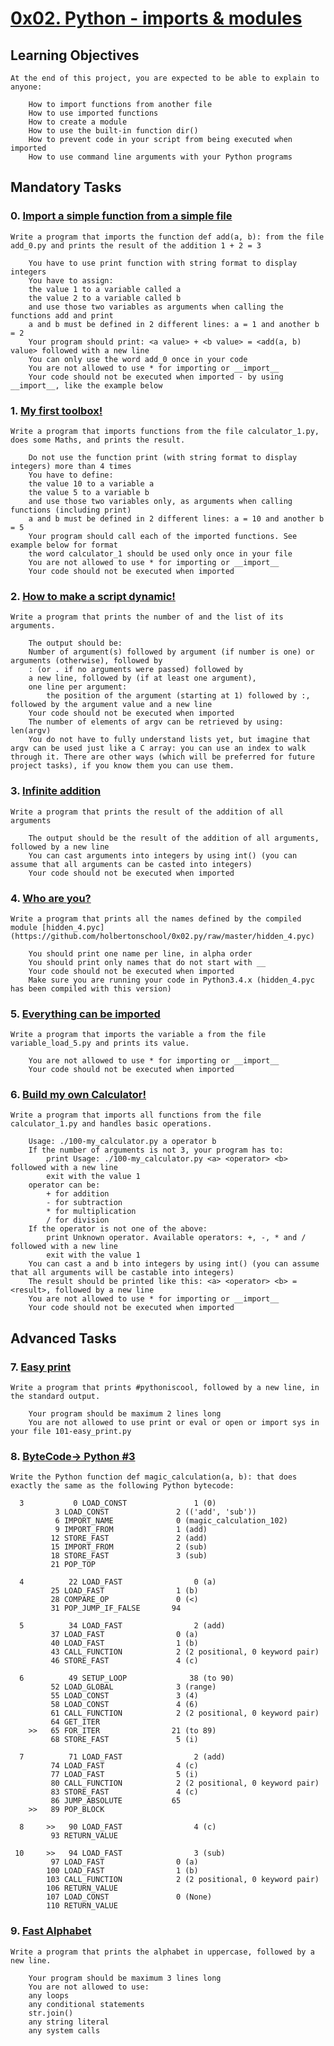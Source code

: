 # [0x02. Python - imports & modules](https://github.com/leulyk/alx-higher_level_programming/tree/main/0x02-python-import_modules)

## Learning Objectives

	At the end of this project, you are expected to be able to explain to anyone:

	    How to import functions from another file
	    How to use imported functions
	    How to create a module
	    How to use the built-in function dir()
	    How to prevent code in your script from being executed when imported
	    How to use command line arguments with your Python programs

## Mandatory Tasks

### 0. [Import a simple function from a simple file](https://github.com/leulyk/alx-higher_level_programming/blob/main/0x02-python-import_modules/0-add.py)

	Write a program that imports the function def add(a, b): from the file add_0.py and prints the result of the addition 1 + 2 = 3

	    You have to use print function with string format to display integers
	    You have to assign:
		the value 1 to a variable called a
		the value 2 to a variable called b
		and use those two variables as arguments when calling the functions add and print
	    a and b must be defined in 2 different lines: a = 1 and another b = 2
	    Your program should print: <a value> + <b value> = <add(a, b) value> followed with a new line
	    You can only use the word add_0 once in your code
	    You are not allowed to use * for importing or __import__
	    Your code should not be executed when imported - by using __import__, like the example below

### 1. [My first toolbox!](https://github.com/leulyk/alx-higher_level_programming/blob/main/0x02-python-import_modules/1-calculation.py)

	Write a program that imports functions from the file calculator_1.py, does some Maths, and prints the result.

	    Do not use the function print (with string format to display integers) more than 4 times
	    You have to define:
		the value 10 to a variable a
		the value 5 to a variable b
		and use those two variables only, as arguments when calling functions (including print)
	    a and b must be defined in 2 different lines: a = 10 and another b = 5
	    Your program should call each of the imported functions. See example below for format
	    the word calculator_1 should be used only once in your file
	    You are not allowed to use * for importing or __import__
	    Your code should not be executed when imported

### 2. [How to make a script dynamic!](https://github.com/leulyk/alx-higher_level_programming/blob/main/0x02-python-import_modules/2-args.py)

	Write a program that prints the number of and the list of its arguments.

	    The output should be:
		Number of argument(s) followed by argument (if number is one) or arguments (otherwise), followed by
		: (or . if no arguments were passed) followed by
		a new line, followed by (if at least one argument),
		one line per argument:
		    the position of the argument (starting at 1) followed by :, followed by the argument value and a new line
	    Your code should not be executed when imported
	    The number of elements of argv can be retrieved by using: len(argv)
	    You do not have to fully understand lists yet, but imagine that argv can be used just like a C array: you can use an index to walk through it. There are other ways (which will be preferred for future project tasks), if you know them you can use them.

### 3. [Infinite addition](https://github.com/leulyk/alx-higher_level_programming/blob/main/0x02-python-import_modules/3-infinite_add.py)

	Write a program that prints the result of the addition of all arguments

	    The output should be the result of the addition of all arguments, followed by a new line
	    You can cast arguments into integers by using int() (you can assume that all arguments can be casted into integers)
	    Your code should not be executed when imported

### 4. [Who are you?](https://github.com/leulyk/alx-higher_level_programming/blob/main/0x02-python-import_modules/4-hidden_discovery.py)

	Write a program that prints all the names defined by the compiled module [hidden_4.pyc](https://github.com/holbertonschool/0x02.py/raw/master/hidden_4.pyc)

	    You should print one name per line, in alpha order
	    You should print only names that do not start with __
	    Your code should not be executed when imported
	    Make sure you are running your code in Python3.4.x (hidden_4.pyc has been compiled with this version)

### 5. [Everything can be imported](https://github.com/leulyk/alx-higher_level_programming/blob/main/0x02-python-import_modules/5-variable_load.py)

	Write a program that imports the variable a from the file variable_load_5.py and prints its value.

	    You are not allowed to use * for importing or __import__
	    Your code should not be executed when imported

### 6. [Build my own Calculator!](https://github.com/leulyk/alx-higher_level_programming/blob/main/0x02-python-import_modules/100-my_calculator.py)

	Write a program that imports all functions from the file calculator_1.py and handles basic operations.

	    Usage: ./100-my_calculator.py a operator b
		If the number of arguments is not 3, your program has to:
		    print Usage: ./100-my_calculator.py <a> <operator> <b> followed with a new line
		    exit with the value 1
		operator can be:
		    + for addition
		    - for subtraction
		    * for multiplication
		    / for division
		If the operator is not one of the above:
		    print Unknown operator. Available operators: +, -, * and / followed with a new line
		    exit with the value 1
		You can cast a and b into integers by using int() (you can assume that all arguments will be castable into integers)
		The result should be printed like this: <a> <operator> <b> = <result>, followed by a new line
	    You are not allowed to use * for importing or __import__
	    Your code should not be executed when imported

## Advanced Tasks

### 7. [Easy print](https://github.com/leulyk/alx-higher_level_programming/blob/main/0x02-python-import_modules/101-easy_print.py)

	Write a program that prints #pythoniscool, followed by a new line, in the standard output.

	    Your program should be maximum 2 lines long
	    You are not allowed to use print or eval or open or import sys in your file 101-easy_print.py

### 8. [ByteCode-> Python #3](https://github.com/leulyk/alx-higher_level_programming/blob/main/0x02-python-import_modules/101-easy_print.py)

	Write the Python function def magic_calculation(a, b): that does exactly the same as the following Python bytecode:

	  3           0 LOAD_CONST               1 (0)
		      3 LOAD_CONST               2 (('add', 'sub'))
		      6 IMPORT_NAME              0 (magic_calculation_102)
		      9 IMPORT_FROM              1 (add)
		     12 STORE_FAST               2 (add)
		     15 IMPORT_FROM              2 (sub)
		     18 STORE_FAST               3 (sub)
		     21 POP_TOP

	  4          22 LOAD_FAST                0 (a)
		     25 LOAD_FAST                1 (b)
		     28 COMPARE_OP               0 (<)
		     31 POP_JUMP_IF_FALSE       94

	  5          34 LOAD_FAST                2 (add)
		     37 LOAD_FAST                0 (a)
		     40 LOAD_FAST                1 (b)
		     43 CALL_FUNCTION            2 (2 positional, 0 keyword pair)
		     46 STORE_FAST               4 (c)

	  6          49 SETUP_LOOP              38 (to 90)
		     52 LOAD_GLOBAL              3 (range)
		     55 LOAD_CONST               3 (4)
		     58 LOAD_CONST               4 (6)
		     61 CALL_FUNCTION            2 (2 positional, 0 keyword pair)
		     64 GET_ITER
		>>   65 FOR_ITER                21 (to 89)
		     68 STORE_FAST               5 (i)

	  7          71 LOAD_FAST                2 (add)
		     74 LOAD_FAST                4 (c)
		     77 LOAD_FAST                5 (i)
		     80 CALL_FUNCTION            2 (2 positional, 0 keyword pair)
		     83 STORE_FAST               4 (c)
		     86 JUMP_ABSOLUTE           65
		>>   89 POP_BLOCK

	  8     >>   90 LOAD_FAST                4 (c)
		     93 RETURN_VALUE

	 10     >>   94 LOAD_FAST                3 (sub)
		     97 LOAD_FAST                0 (a)
		    100 LOAD_FAST                1 (b)
		    103 CALL_FUNCTION            2 (2 positional, 0 keyword pair)
		    106 RETURN_VALUE
		    107 LOAD_CONST               0 (None)
		    110 RETURN_VALUE

### 9. [Fast Alphabet](https://github.com/leulyk/alx-higher_level_programming/blob/main/0x02-python-import_modules/103-fast_alphabet.py)

	Write a program that prints the alphabet in uppercase, followed by a new line.

	    Your program should be maximum 3 lines long
	    You are not allowed to use:
		any loops
		any conditional statements
		str.join()
		any string literal
		any system calls
